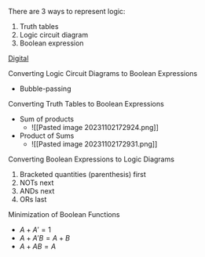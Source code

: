There are 3 ways to represent logic:
1. Truth tables
2. Logic circuit diagram
3. Boolean expression

[Digital](https://github.com/hneemann/Digital)

Converting Logic Circuit Diagrams to Boolean Expressions
- Bubble-passing

Converting Truth Tables to Boolean Expressions
- Sum of products
	- ![[Pasted image 20231102172924.png]]
- Product of Sums
	- ![[Pasted image 20231102172931.png]]

Converting Boolean Expressions to Logic Diagrams
1. Bracketed quantities (parenthesis) first
2. NOTs next
3. ANDs next
4. ORs last



Minimization of Boolean Functions
- $A + A' = 1$
- $A + A'B = A + B$
- $A + AB = A$
